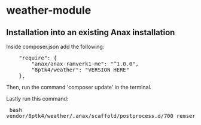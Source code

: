 # weather-module

## Installation into an existing Anax installation

Inside composer.json add the following:

<pre>
    "require": {
        "anax/anax-ramverk1-me": "^1.0.0",
        "8ptk4/weather": "VERSION HERE"
    },
</pre>

Then, run the command 'composer update' in the terminal.

Lastly run this command:
    <pre>
        bash vendor/8ptk4/weather/.anax/scaffold/postprocess.d/700_remserver.bash
    </pre>
